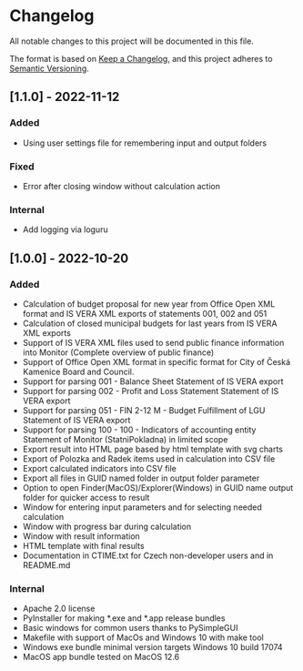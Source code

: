 # Changelog
All notable changes to this project will be documented in this file.

The format is based on [Keep a Changelog](https://keepachangelog.com/en/1.0.0/),
and this project adheres to [Semantic Versioning](https://semver.org/spec/v2.0.0.html).

## [1.1.0] - 2022-11-12
### Added
- Using user settings file for remembering input and output folders
### Fixed
- Error after closing window without calculation action
### Internal
- Add logging via loguru

## [1.0.0] - 2022-10-20
### Added
- Calculation of budget proposal for new year from Office Open XML format and IS VERA XML exports of statements 001, 002 and 051
- Calculation of closed municipal budgets for last years from IS VERA XML exports
- Support of IS VERA XML files used to send public finance information into Monitor (Complete overview of public finance)
- Support of Office Open XML format in specific format for City of Česká Kamenice Board and Council.
- Support for parsing 001 - Balance Sheet Statement of IS VERA export
- Support for parsing 002 - Profit and Loss Statement Statement of IS VERA export
- Support for parsing 051 - FIN 2-12 M - Budget Fulfillment of LGU Statement of IS VERA export
- Support for parsing 100 - 100 - Indicators of accounting entity Statement of Monitor (StatniPokladna) in limited scope
- Export result into HTML page based by html template with svg charts
- Export of Polozka and Radek items used in calculation into CSV file
- Export calculated indicators into CSV file
- Export all files in GUID named folder in output folder parameter
- Option to open Finder(MacOS)/Explorer(Windows) in GUID name output folder for quicker access to result
- Window for entering input parameters and for selecting needed calculation
- Window with progress bar during calculation
- Window with result information
- HTML template with final results
- Documentation in CTIME.txt for Czech non-developer users and in README.md

### Internal
- Apache 2.0 license
- PyInstaller for making *.exe and *.app release bundles
- Basic windows for common users thanks to PySimpleGUI
- Makefile with support of MacOs and Windows 10 with make tool
- Windows exe bundle minimal version targets Windows 10 build 17074
- MacOS app bundle tested on MacOS 12.6